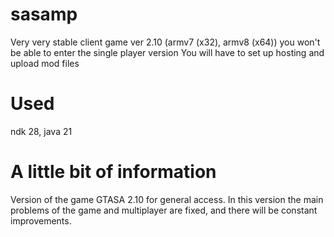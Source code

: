 # sasamp
Very very stable client game ver 2.10 (armv7 (x32), armv8 (x64))
you won't be able to enter the single player version
You will have to set up hosting and upload mod files

# Used
ndk 28, java 21

# A little bit of information
Version of the game GTASA 2.10 for general access. In this version the main problems of the game and multiplayer are fixed, and there will be constant improvements.
